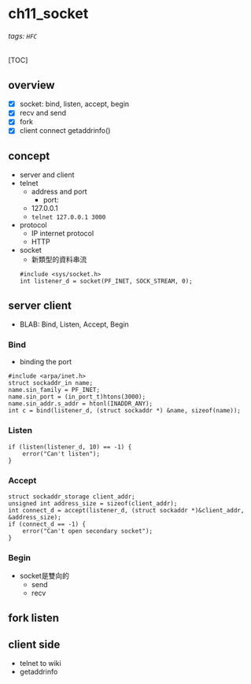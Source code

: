 # ch11_socket
###### tags: `HFC`
[TOC]
## overview
- [x] socket: bind, listen, accept, begin
- [x] recv and send
- [x] fork
- [x] client connect getaddrinfo()
## concept
- server and client
- telnet
    - address and port
        - port:
    - 127.0.0.1
    - `telnet 127.0.0.1 3000`
- protocol
    - IP internet protocol
    - HTTP
- socket
    - 新類型的資料串流
    ```
    #include <sys/socket.h>
    int listener_d = socket(PF_INET, SOCK_STREAM, 0);
    ```
## server client 
- BLAB: Bind, Listen, Accept, Begin
### Bind
- binding the port
```
#include <arpa/inet.h>
struct sockaddr_in name;
name.sin_family = PF_INET;
name.sin_port = (in_port_t)htons(3000);
name.sin_addr.s_addr = htonl(INADDR_ANY);
int c = bind(listener_d, (struct sockaddr *) &name, sizeof(name));
```
### Listen
```
if (listen(listener_d, 10) == -1) {
    error("Can't listen");
}
```
### Accept
```
struct sockaddr_storage client_addr;
unsigned int address_size = sizeof(client_addr);
int connect_d = accept(listener_d, (struct sockaddr *)&client_addr, &address_size);
if (connect_d == -1) {
    error("Can't open secondary socket");
}

```
### Begin
- socket是雙向的
    - send
    - recv
## fork listen
## client side
- telnet to wiki
- getaddrinfo